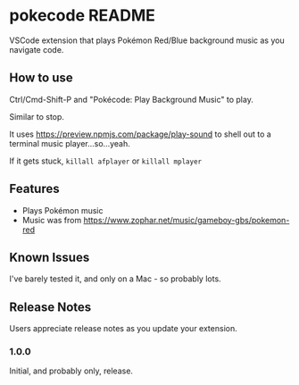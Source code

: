 # pokecode README

VSCode extension that plays Pokémon Red/Blue background music as you navigate code.

## How to use

Ctrl/Cmd-Shift-P and "Pokécode: Play Background Music" to play.

Similar to stop.

It uses https://preview.npmjs.com/package/play-sound to shell out to a terminal music player...so...yeah. 

If it gets stuck, `killall afplayer` or `killall mplayer`

## Features

- Plays Pokémon music
- Music was from https://www.zophar.net/music/gameboy-gbs/pokemon-red

## Known Issues

I've barely tested it, and only on a Mac - so probably lots. 

## Release Notes

Users appreciate release notes as you update your extension.

### 1.0.0

Initial, and probably only, release.